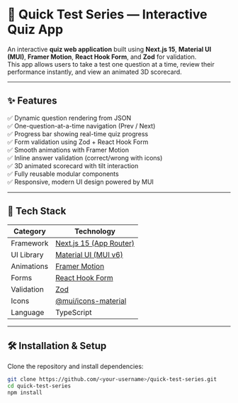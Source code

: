 # 🧠 Quick Test Series — Interactive Quiz App

An interactive **quiz web application** built using **Next.js 15**, **Material UI (MUI)**, **Framer Motion**, **React Hook Form**, and **Zod** for validation.  
This app allows users to take a test one question at a time, review their performance instantly, and view an animated 3D scorecard.

---

## ✨ Features

✅ Dynamic question rendering from JSON  
✅ One-question-at-a-time navigation (Prev / Next)  
✅ Progress bar showing real-time quiz progress  
✅ Form validation using Zod + React Hook Form  
✅ Smooth animations with Framer Motion  
✅ Inline answer validation (correct/wrong with icons)  
✅ 3D animated scorecard with tilt interaction  
✅ Fully reusable modular components  
✅ Responsive, modern UI design powered by MUI  

---

## 🧩 Tech Stack

| Category | Technology |
|-----------|-------------|
| Framework | [Next.js 15 (App Router)](https://nextjs.org/docs/app) |
| UI Library | [Material UI (MUI v6)](https://mui.com/) |
| Animations | [Framer Motion](https://www.framer.com/motion/) |
| Forms | [React Hook Form](https://react-hook-form.com/) |
| Validation | [Zod](https://zod.dev/) |
| Icons | [@mui/icons-material](https://mui.com/material-ui/material-icons/) |
| Language | TypeScript |

---

## 🛠️ Installation & Setup

Clone the repository and install dependencies:

```bash
git clone https://github.com/<your-username>/quick-test-series.git
cd quick-test-series
npm install

